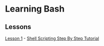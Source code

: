 # Learning Bash

## Lessons
[Lesson 1](First.sh) - [Shell Scripting Step By Step Tutorial](https://likegeeks.com/bash-script-easy-guide/) 

